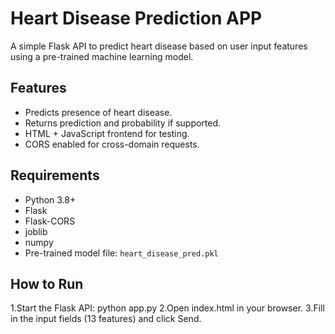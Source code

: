 # Heart Disease Prediction APP

A simple Flask API to predict heart disease based on user input features using a pre-trained machine learning model.

## Features
- Predicts presence of heart disease.
- Returns prediction and probability if supported.
- HTML + JavaScript frontend for testing.
- CORS enabled for cross-domain requests.

## Requirements
- Python 3.8+
- Flask
- Flask-CORS
- joblib
- numpy
- Pre-trained model file: `heart_disease_pred.pkl`

## How to Run
1.Start the Flask API: python app.py
2.Open index.html in your browser.
3.Fill in the input fields (13 features) and click Send.


